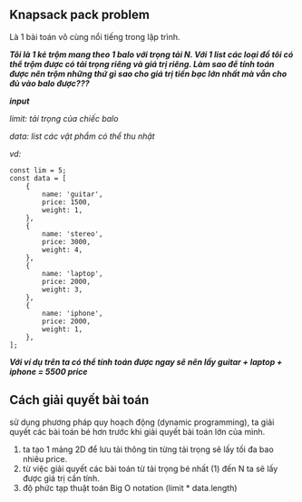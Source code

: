## Knapsack pack problem

Là 1 bài toán vô cùng nổi tiếng trong lập trình.

***Tôi là 1 kẻ trộm mang theo 1 balo với trọng tải N. Với 1 list các loại đồ tôi có thể trộm được có tải trọng riêng và giá trị riêng. Làm sao để tính toán được nên trộm những thứ gì sao cho giá trị tiền bạc lớn nhất mà vẫn cho đủ vào balo được???***

***input***

*limit: tải trọng của chiếc balo*

*data: list các vật phẩm có thể thu nhặt*

*vd:*
```
const lim = 5;
const data = [
    {
        name: 'guitar',
        price: 1500,
        weight: 1,
    },
    {
        name: 'stereo',
        price: 3000,
        weight: 4,
    },
    {
        name: 'laptop',
        price: 2000,
        weight: 3,
    },
    {
        name: 'iphone',
        price: 2000,
        weight: 1,
    },
];
```

***Với ví dụ trên ta có thể tính toán được ngay sẽ nên lấy guitar + laptop + iphone = 5500 price***

## Cách giải quyết bài toán
sử dụng phương pháp quy hoạch động (dynamic programming), ta giải quyết các bài toán bé hơn trước khi giải quyết bài toán lớn của mình.

1. ta tạo 1 mảng 2D để lưu tải thông tin từng tải trọng sẽ lấy tối đa bao nhiêu price.
2. từ việc giải quyết các bài toán từ tải trọng bé nhất (1) đến N ta sẽ lấy được giá trị cần tính.
3. độ phức tạp thuật toán Big O notation (limit * data.length)